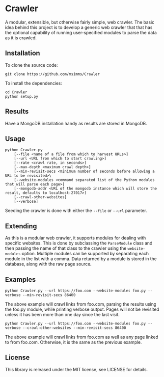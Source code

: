 # Crawler
A modular, extensible, but otherwise fairly simple, web crawler. The basic idea behind this project is to develop a generic web crawler that that has the optional capability of running user-specified modules to parse the data as it is crawled.

## Installation
To clone the source code:
```
git clone https://github.com/msimms/Crawler
```

To install the dependencies:
```
cd Crawler
python setup.py
```

## Results

Have a MongoDB installation handy as results are stored in MongoDB.

## Usage

```
python Crawler.py 
    [--file <name of a file from which to harvest URLs>]
    [--url <URL from which to start crawling>]
    [--rate <crawl rate, in seconds>]
    [--max-depth <maximum crawl depth>]
    [--min-revisit-secs <minimum number of seconds before allowing a URL to be revisited>\
    [--website-modules <command separated list of the Python modules that will parse each page>]
    [--mongodb-addr <URL of the mongodb instance which will store the result, defaults to localhost:27017>]
    [--crawl-other-websites]
    [--verbose]
```

Seeding the crawler is done with either the `--file` or `--url` parameter.

## Extending

As this is a modular web crawler, it supports modules for dealing with specific websites. This is done by subclassing the `ParseModule` class and then passing the name of that class to the crawler using the `website-modules` option. Multiple modules can be supported by separating each module in the list with a comma. Data returned by a module is stored in the database, along with the raw page source.

## Examples

```
python Crawler.py --url https://foo.com --website-modules foo.py --verbose --min-revisit-secs 86400
```
The above example will crawl links from foo.com, parsing the results using the foo.py module, while printing verbose output. Pages will not be revisited unless it has been more than one day since the last visit.

```
python Crawler.py --url https://foo.com --website-modules foo.py --verbose --crawl-other-websites --min-revisit-secs 86400
```
The above example will crawl links from foo.com as well as any page linked to from foo.com. Otherwise, it is the same as the previous example.

## License
This library is released under the MIT license, see LICENSE for details.
